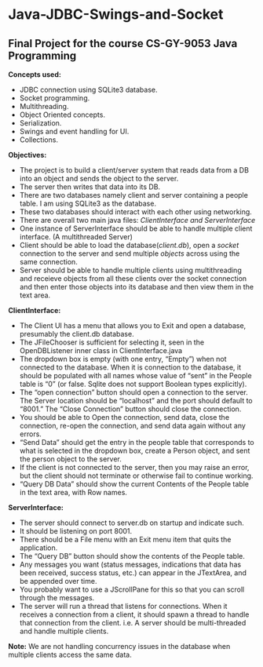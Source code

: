 # Java-JDBC-Swings-and-Socket
## Final Project for the course CS-GY-9053 Java Programming

**Concepts used:**
* JDBC connection using SQLite3 database.
* Socket programming.
* Multithreading.
* Object Oriented concepts.
* Serialization.
* Swings and event handling for UI.
* Collections.

**Objectives:**
* The project is to build a client/server system that reads data from a DB into an object and sends the object to the server. 
* The server then writes that data into its DB. 
* There are two databases namely client and server containing a people table. I am using SQLite3 as the database.
* These two databases should interact with each other using networking.
* There are overall two main java files: *ClientInterface and ServerInterface*
* One instance of ServerInterface should be able to handle multiple client interface. (A multithreaded Server)
* Client should be able to load the database(*client.db*), open a *socket* connection to the server and send multiple *objects* across using the same connection.
* Server should be able to handle multiple clients using multithreading and receieve objects from all these clients over the socket connection and then enter those objects into its database and then view them in the text area.


**ClientInterface:**
* The Client UI has a menu that allows you to Exit and open a database, presumably the client.db database. 
* The JFileChooser is sufficient for selecting it, seen in the OpenDBListener inner class in ClientInterface.java
* The dropdown box is empty (with one entry, “Empty”) when not connected to the database. When it is connection to the database, it should be populated with all names whose value of “sent” in the People table is “0” (or false. Sqlite does not support Boolean types explicitly).
* The “open connection” button should open a connection to the server. The Server location should be “localhost” and the port should default to “8001.” The “Close Connection” button should close the connection. 
* You should be able to Open the connection, send data, close the connection, re-open the connection, and send data again without any errors.
* “Send Data” should get the entry in the people table that corresponds to what is selected in the dropdown box, create a Person object, and sent the person object to the server.
* If the client is not connected to the server, then you may raise an error, but the client should not terminate or otherwise fail to continue working.
* “Query DB Data” should show the current Contents of the People table in the text area, with Row names.

**ServerInterface:**
* The server should connect to server.db on startup and indicate such. 
* It should be listening on port 8001. 
* There should be a File menu with an Exit menu item that quits the application.
* The “Query DB” button should show the contents of the People table. 
* Any messages you want (status messages, indications that data has been received, success status, etc.) can appear in the JTextArea, and be appended over time. 
* You probably want to use a JScrollPane for this so that you can scroll through the messages.
* The server will run a thread that listens for connections. When it receives a connection from a client, it should spawn a thread to handle that connection from the client. i.e. A server should be multi-threaded and handle multiple clients.

**Note:** We are not handling concurrency issues in the database when multiple clients access the same data.
